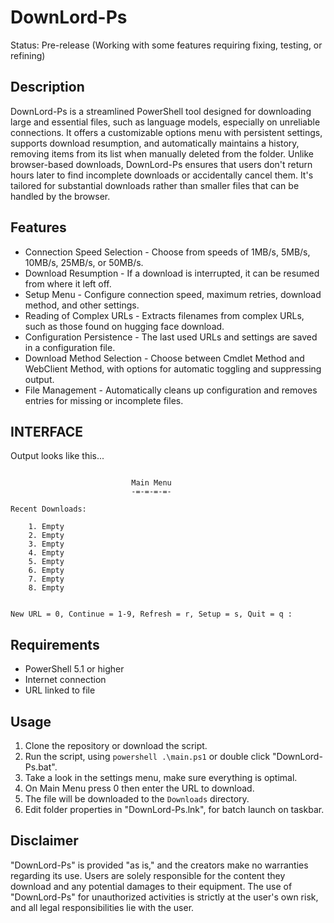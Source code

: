 # DownLord-Ps
Status: Pre-release (Working with some features requiring fixing, testing, or refining)

## Description
DownLord-Ps is a streamlined PowerShell tool designed for downloading large and essential files, such as language models, especially on unreliable connections. It offers a customizable options menu with persistent settings, supports download resumption, and automatically maintains a history, removing items from its list when manually deleted from the folder. Unlike browser-based downloads, DownLord-Ps ensures that users don't return hours later to find incomplete downloads or accidentally cancel them. It's tailored for substantial downloads rather than smaller files that can be handled by the browser.

## Features
- Connection Speed Selection - Choose from speeds of 1MB/s, 5MB/s, 10MB/s, 25MB/s, or 50MB/s.
- Download Resumption - If a download is interrupted, it can be resumed from where it left off.
- Setup Menu - Configure connection speed, maximum retries, download method, and other settings.
- Reading of Complex URLs - Extracts filenames from complex URLs, such as those found on hugging face download.
- Configuration Persistence - The last used URLs and settings are saved in a configuration file.
- Download Method Selection - Choose between Cmdlet Method and WebClient Method, with options for automatic toggling and suppressing output.
- File Management - Automatically cleans up configuration and removes entries for missing or incomplete files.

## INTERFACE
Output looks like this...

```

                           Main Menu
                           -=-=-=-=-

Recent Downloads:

    1. Empty
    2. Empty
    3. Empty
    4. Empty
    5. Empty
    6. Empty
    7. Empty
    8. Empty


New URL = 0, Continue = 1-9, Refresh = r, Setup = s, Quit = q :

```

## Requirements
- PowerShell 5.1 or higher
- Internet connection
- URL linked to file

## Usage
1. Clone the repository or download the script.
2. Run the script, using `powershell .\main.ps1` or double click "DownLord-Ps.bat".
3. Take a look in the settings menu, make sure everything is optimal.
4. On Main Menu press 0 then enter the URL to download.
5. The file will be downloaded to the `Downloads` directory.
6. Edit folder properties in "DownLord-Ps.lnk", for batch launch on taskbar.

## Disclaimer
"DownLord-Ps" is provided "as is," and the creators make no warranties regarding its use. Users are solely responsible for the content they download and any potential damages to their equipment. The use of "DownLord-Ps" for unauthorized activities is strictly at the user's own risk, and all legal responsibilities lie with the user.